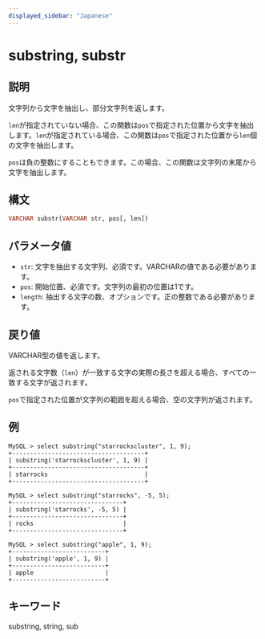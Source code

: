 ```yaml
---
displayed_sidebar: "Japanese"
---
```


# substring, substr

## 説明

文字列から文字を抽出し、部分文字列を返します。

`len`が指定されていない場合、この関数は`pos`で指定された位置から文字を抽出します。`len`が指定されている場合、この関数は`pos`で指定された位置から`len`個の文字を抽出します。

`pos`は負の整数にすることもできます。この場合、この関数は文字列の末尾から文字を抽出します。

## 構文

```Haskell
VARCHAR substr(VARCHAR str, pos[, len])
```

## パラメータ値

- `str`: 文字を抽出する文字列、必須です。VARCHARの値である必要があります。
- `pos`: 開始位置、必須です。文字列の最初の位置は1です。
- `length`: 抽出する文字の数、オプションです。正の整数である必要があります。

## 戻り値

VARCHAR型の値を返します。

返される文字数（`len`）が一致する文字の実際の長さを超える場合、すべての一致する文字が返されます。

`pos`で指定された位置が文字列の範囲を超える場合、空の文字列が返されます。

## 例

```Plain Text
MySQL > select substring("starrockscluster", 1, 9);
+-------------------------------------+
| substring('starrockscluster', 1, 9) |
+-------------------------------------+
| starrocks                           |
+-------------------------------------+

MySQL > select substring("starrocks", -5, 5);
+-------------------------------+
| substring('starrocks', -5, 5) |
+-------------------------------+
| rocks                         |
+-------------------------------+

MySQL > select substring("apple", 1, 9);
+--------------------------+
| substring('apple', 1, 9) |
+--------------------------+
| apple                    |
+--------------------------+
```

## キーワード

substring, string, sub
